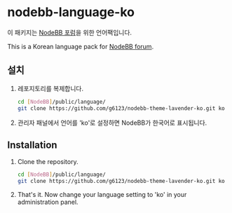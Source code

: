 nodebb-language-ko
==================

이 패키지는 [NodeBB 포럼](https://github.com/designcreateplay/NodeBB)을 위한 언어팩입니다.

This is a Korean language pack for [NodeBB forum](https://github.com/designcreateplay/NodeBB).

설치
----
1. 레포지토리를 복제합니다.
   ```sh
   cd [NodeBB]/public/language/
   git clone https://github.com/g6123/nodebb-theme-lavender-ko.git ko
   ```

2. 관리자 패널에서 언어를 'ko'로 설정하면 NodeBB가 한국어로 표시됩니다.

Installation
------------
1. Clone the repository.
   ```sh
   cd [NodeBB]/public/language/
   git clone https://github.com/g6123/nodebb-theme-lavender-ko.git ko
   ```

2. That's it. Now change your language setting to 'ko' in your administration panel.
